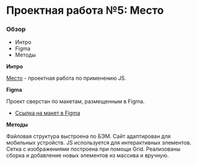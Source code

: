 # Проектная работа №5: Место

### Обзор

* Интро
* Figma
* Методы

**Интро**

[Место](https://alexeyblokhin.github.io/mesto/) - проектная работа по применению JS. 

**Figma**

Проект сверстан по макетам, размещенным в Figma.
* [Ссылка на макет в Figma](https://www.figma.com/file/nlYpT4VhFiwimn2YlncrcF/JavaScript.-Sprint-5?node-id=16937%3A2)

**Методы**

Файловая структура выстроена по БЭМ.
Сайт адаптирован для мобильных устройств. 
JS используется для интерактивных элементов.
Сетка с изображениями построена при помощи Grid.
Реализованы сборка и добавление новых элементов из массива и вручную.
